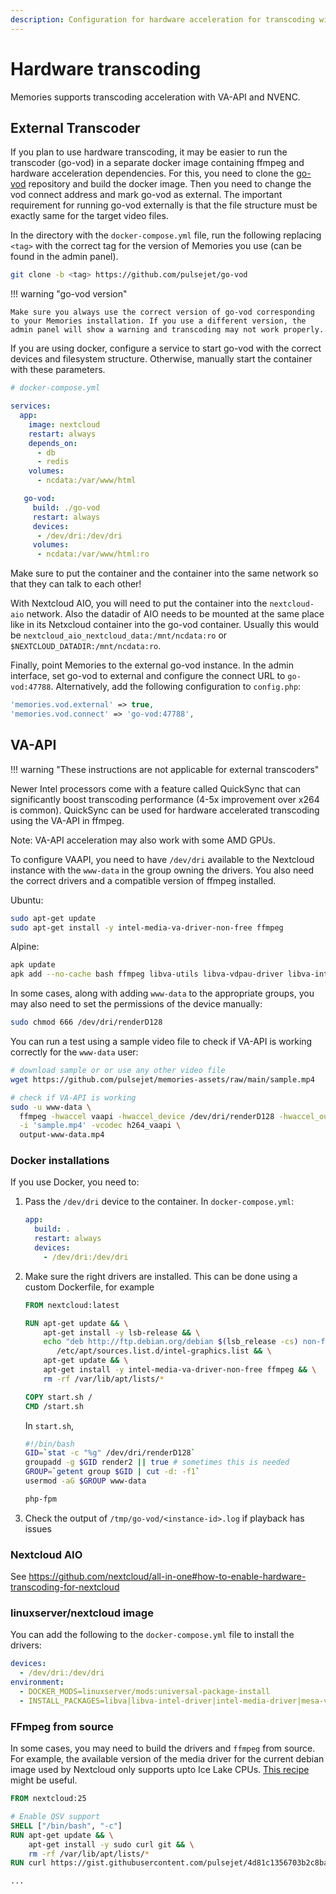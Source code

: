 ```yaml
---
description: Configuration for hardware acceleration for transcoding with VA-API and NVENC
---
```


# Hardware transcoding

Memories supports transcoding acceleration with VA-API and NVENC.

## External Transcoder

If you plan to use hardware transcoding, it may be easier to run the transcoder (go-vod) in a separate docker image containing ffmpeg and hardware acceleration dependencies. For this, you need to clone the [go-vod](https://github.com/pulsejet/go-vod) repository and build the docker image. Then you need to change the vod connect address and mark go-vod as external. The important requirement for running go-vod externally is that the file structure must be exactly same for the target video files.

In the directory with the `docker-compose.yml` file, run the following replacing `<tag>` with the correct tag for the version of Memories you use (can be found in the admin panel).

```bash
git clone -b <tag> https://github.com/pulsejet/go-vod
```

!!! warning "go-vod version"

    Make sure you always use the correct version of go-vod corresponding to your Memories installation. If you use a different version, the admin panel will show a warning and transcoding may not work properly.

If you are using docker, configure a service to start go-vod with the correct devices and filesystem structure. Otherwise, manually start the container with these parameters.

```yaml
# docker-compose.yml

services:
  app:
    image: nextcloud
    restart: always
    depends_on:
      - db
      - redis
    volumes:
      - ncdata:/var/www/html

   go-vod:
     build: ./go-vod
     restart: always
     devices:
      - /dev/dri:/dev/dri
     volumes:
      - ncdata:/var/www/html:ro
```

Make sure to put the container and the container into the same network so that they can talk to each other!

With Nextcloud AIO, you will need to put the container into the `nextcloud-aio` network. Also the datadir of AIO needs to be mounted at the same place like in its Netxcloud container into the go-vod container. Usually this would be `nextcloud_aio_nextcloud_data:/mnt/ncdata:ro` or `$NEXTCLOUD_DATADIR:/mnt/ncdata:ro`.

Finally, point Memories to the external go-vod instance. In the admin interface, set go-vod to external and configure the connect URL to `go-vod:47788`. Alternatively, add the following configuration to `config.php`:

```php
'memories.vod.external' => true,
'memories.vod.connect' => 'go-vod:47788',
```

## VA-API

!!! warning "These instructions are not applicable for external transcoders"

Newer Intel processors come with a feature called QuickSync that can significantly boost transcoding performance (4-5x improvement over x264 is common). QuickSync can be used for hardware accelerated transcoding using the VA-API in ffmpeg.

Note: VA-API acceleration may also work with some AMD GPUs.

To configure VAAPI, you need to have `/dev/dri` available to the Nextcloud instance with the `www-data` in the group owning the drivers. You also need the correct drivers and a compatible version of ffmpeg installed.

Ubuntu:

```bash
sudo apt-get update
sudo apt-get install -y intel-media-va-driver-non-free ffmpeg
```

Alpine:

```bash
apk update
apk add --no-cache bash ffmpeg libva-utils libva-vdpau-driver libva-intel-driver intel-media-driver mesa-va-gallium
```

In some cases, along with adding `www-data` to the appropriate groups, you may also need to set the permissions of the device manually:

```bash
sudo chmod 666 /dev/dri/renderD128
```

You can run a test using a sample video file to check if VA-API is working correctly for the `www-data` user:

```bash
# download sample or or use any other video file
wget https://github.com/pulsejet/memories-assets/raw/main/sample.mp4

# check if VA-API is working
sudo -u www-data \
  ffmpeg -hwaccel vaapi -hwaccel_device /dev/dri/renderD128 -hwaccel_output_format vaapi \
  -i 'sample.mp4' -vcodec h264_vaapi \
  output-www-data.mp4
```

### Docker installations

If you use Docker, you need to:

1. Pass the `/dev/dri` device to the container. In `docker-compose.yml`:
   ```yaml
   app:
     build: .
     restart: always
     devices:
       - /dev/dri:/dev/dri
   ```
1. Make sure the right drivers are installed. This can be done using a custom Dockerfile, for example

   ```Dockerfile
   FROM nextcloud:latest

   RUN apt-get update && \
       apt-get install -y lsb-release && \
       echo "deb http://ftp.debian.org/debian $(lsb_release -cs) non-free" >> \
          /etc/apt/sources.list.d/intel-graphics.list && \
       apt-get update && \
       apt-get install -y intel-media-va-driver-non-free ffmpeg && \
       rm -rf /var/lib/apt/lists/*

   COPY start.sh /
   CMD /start.sh
   ```

   In `start.sh`,

   ```bash
   #!/bin/bash
   GID=`stat -c "%g" /dev/dri/renderD128`
   groupadd -g $GID render2 || true # sometimes this is needed
   GROUP=`getent group $GID | cut -d: -f1`
   usermod -aG $GROUP www-data

   php-fpm
   ```

1. Check the output of `/tmp/go-vod/<instance-id>.log` if playback has issues

### Nextcloud AIO

See https://github.com/nextcloud/all-in-one#how-to-enable-hardware-transcoding-for-nextcloud

### linuxserver/nextcloud image

You can add the following to the `docker-compose.yml` file to install the drivers:

```yaml
devices:
  - /dev/dri:/dev/dri
environment:
  - DOCKER_MODS=linuxserver/mods:universal-package-install
  - INSTALL_PACKAGES=libva|libva-intel-driver|intel-media-driver|mesa-va-gallium
```

### FFmpeg from source

In some cases, you may need to build the drivers and `ffmpeg` from source. For example, the available version of the media driver for the current debian image used by Nextcloud only supports upto Ice Lake CPUs. [This recipe](https://gist.github.com/pulsejet/4d81c1356703b2c8ba19c1ca9e6f6e50) might be useful.

```Dockerfile
FROM nextcloud:25

# Enable QSV support
SHELL ["/bin/bash", "-c"]
RUN apt-get update && \
    apt-get install -y sudo curl git && \
    rm -rf /var/lib/apt/lists/*
RUN curl https://gist.githubusercontent.com/pulsejet/4d81c1356703b2c8ba19c1ca9e6f6e50/raw/qsv-docker.sh | bash

...
```
